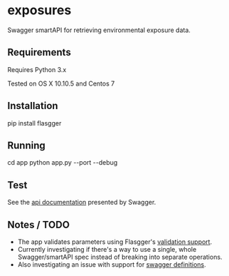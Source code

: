 # exposures

Swagger smartAPI for retrieving environmental exposure data.

## Requirements

Requires Python 3.x

Tested on OS X 10.10.5 and Centos 7

## Installation

pip install flasgger

## Running

cd app
python app.py --port <port> --debug

## Test

See the [api documentation](http://localhost:5000/apidocs/index.html) presented by Swagger.

## Notes / TODO

  * The app validates parameters using Flasgger's [validation support](https://github.com/rochacbruno/flasgger#use-the-same-yaml-file-to-validate-your-api-data).
  * Currently investigating if there's a way to use a single, whole Swagger/smartAPI spec instead of breaking into separate operations.
  * Also investigating an issue with support for [swagger definitions](https://github.com/rochacbruno/flasgger/issues/53#issuecomment-288464036).
